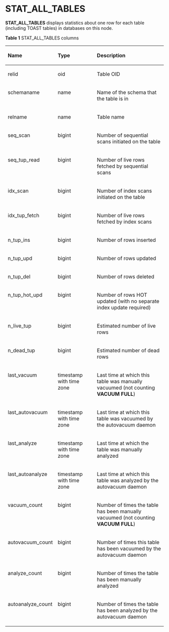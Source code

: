 # STAT\_ALL\_TABLES<a name="EN-US_TOPIC_0289900960"></a>

**STAT\_ALL\_TABLES**  displays statistics about one row for each table \(including TOAST tables\) in databases on this node.

**Table  1**  STAT\_ALL\_TABLES columns

<a name="en-us_topic_0283137517_en-us_topic_0237122588_table81151723114516"></a>
<table><thead align="left"><tr id="en-us_topic_0283137517_en-us_topic_0237122588_row16340142315451"><th class="cellrowborder" valign="top" width="20.150000000000002%" id="mcps1.2.4.1.1"><p id="en-us_topic_0283137517_en-us_topic_0237122588_p103408232451"><a name="en-us_topic_0283137517_en-us_topic_0237122588_p103408232451"></a><a name="en-us_topic_0283137517_en-us_topic_0237122588_p103408232451"></a>Name</p>
</th>
<th class="cellrowborder" valign="top" width="27.12%" id="mcps1.2.4.1.2"><p id="en-us_topic_0283137517_en-us_topic_0237122588_p4340623134519"><a name="en-us_topic_0283137517_en-us_topic_0237122588_p4340623134519"></a><a name="en-us_topic_0283137517_en-us_topic_0237122588_p4340623134519"></a>Type</p>
</th>
<th class="cellrowborder" valign="top" width="52.73%" id="mcps1.2.4.1.3"><p id="en-us_topic_0283137517_en-us_topic_0237122588_p16340823184519"><a name="en-us_topic_0283137517_en-us_topic_0237122588_p16340823184519"></a><a name="en-us_topic_0283137517_en-us_topic_0237122588_p16340823184519"></a>Description</p>
</th>
</tr>
</thead>
<tbody><tr id="en-us_topic_0283137517_en-us_topic_0237122588_row3341723164517"><td class="cellrowborder" valign="top" width="20.150000000000002%" headers="mcps1.2.4.1.1 "><p id="en-us_topic_0283137517_en-us_topic_0237122588_p1634117237452"><a name="en-us_topic_0283137517_en-us_topic_0237122588_p1634117237452"></a><a name="en-us_topic_0283137517_en-us_topic_0237122588_p1634117237452"></a>relid</p>
</td>
<td class="cellrowborder" valign="top" width="27.12%" headers="mcps1.2.4.1.2 "><p id="en-us_topic_0283137517_en-us_topic_0237122588_p3341172334511"><a name="en-us_topic_0283137517_en-us_topic_0237122588_p3341172334511"></a><a name="en-us_topic_0283137517_en-us_topic_0237122588_p3341172334511"></a>oid</p>
</td>
<td class="cellrowborder" valign="top" width="52.73%" headers="mcps1.2.4.1.3 "><p id="en-us_topic_0283137517_en-us_topic_0237122588_p134152314511"><a name="en-us_topic_0283137517_en-us_topic_0237122588_p134152314511"></a><a name="en-us_topic_0283137517_en-us_topic_0237122588_p134152314511"></a>Table OID</p>
</td>
</tr>
<tr id="en-us_topic_0283137517_en-us_topic_0237122588_row1334152313456"><td class="cellrowborder" valign="top" width="20.150000000000002%" headers="mcps1.2.4.1.1 "><p id="en-us_topic_0283137517_en-us_topic_0237122588_p10341323204517"><a name="en-us_topic_0283137517_en-us_topic_0237122588_p10341323204517"></a><a name="en-us_topic_0283137517_en-us_topic_0237122588_p10341323204517"></a>schemaname</p>
</td>
<td class="cellrowborder" valign="top" width="27.12%" headers="mcps1.2.4.1.2 "><p id="en-us_topic_0283137517_en-us_topic_0237122588_p1934112315453"><a name="en-us_topic_0283137517_en-us_topic_0237122588_p1934112315453"></a><a name="en-us_topic_0283137517_en-us_topic_0237122588_p1934112315453"></a>name</p>
</td>
<td class="cellrowborder" valign="top" width="52.73%" headers="mcps1.2.4.1.3 "><p id="en-us_topic_0283137517_en-us_topic_0237122588_p93411923194513"><a name="en-us_topic_0283137517_en-us_topic_0237122588_p93411923194513"></a><a name="en-us_topic_0283137517_en-us_topic_0237122588_p93411923194513"></a>Name of the schema that the table is in</p>
</td>
</tr>
<tr id="en-us_topic_0283137517_en-us_topic_0237122588_row634192334518"><td class="cellrowborder" valign="top" width="20.150000000000002%" headers="mcps1.2.4.1.1 "><p id="en-us_topic_0283137517_en-us_topic_0237122588_p834152311458"><a name="en-us_topic_0283137517_en-us_topic_0237122588_p834152311458"></a><a name="en-us_topic_0283137517_en-us_topic_0237122588_p834152311458"></a>relname</p>
</td>
<td class="cellrowborder" valign="top" width="27.12%" headers="mcps1.2.4.1.2 "><p id="en-us_topic_0283137517_en-us_topic_0237122588_p134215235455"><a name="en-us_topic_0283137517_en-us_topic_0237122588_p134215235455"></a><a name="en-us_topic_0283137517_en-us_topic_0237122588_p134215235455"></a>name</p>
</td>
<td class="cellrowborder" valign="top" width="52.73%" headers="mcps1.2.4.1.3 "><p id="en-us_topic_0283137517_en-us_topic_0237122588_p1342182311451"><a name="en-us_topic_0283137517_en-us_topic_0237122588_p1342182311451"></a><a name="en-us_topic_0283137517_en-us_topic_0237122588_p1342182311451"></a>Table name</p>
</td>
</tr>
<tr id="en-us_topic_0283137517_en-us_topic_0237122588_row0342223124519"><td class="cellrowborder" valign="top" width="20.150000000000002%" headers="mcps1.2.4.1.1 "><p id="en-us_topic_0283137517_en-us_topic_0237122588_p83421623184516"><a name="en-us_topic_0283137517_en-us_topic_0237122588_p83421623184516"></a><a name="en-us_topic_0283137517_en-us_topic_0237122588_p83421623184516"></a>seq_scan</p>
</td>
<td class="cellrowborder" valign="top" width="27.12%" headers="mcps1.2.4.1.2 "><p id="en-us_topic_0283137517_en-us_topic_0237122588_p73421123134513"><a name="en-us_topic_0283137517_en-us_topic_0237122588_p73421123134513"></a><a name="en-us_topic_0283137517_en-us_topic_0237122588_p73421123134513"></a>bigint</p>
</td>
<td class="cellrowborder" valign="top" width="52.73%" headers="mcps1.2.4.1.3 "><p id="en-us_topic_0283137517_en-us_topic_0237122588_p13342182394510"><a name="en-us_topic_0283137517_en-us_topic_0237122588_p13342182394510"></a><a name="en-us_topic_0283137517_en-us_topic_0237122588_p13342182394510"></a>Number of sequential scans initiated on the table</p>
</td>
</tr>
<tr id="en-us_topic_0283137517_en-us_topic_0237122588_row53421233458"><td class="cellrowborder" valign="top" width="20.150000000000002%" headers="mcps1.2.4.1.1 "><p id="en-us_topic_0283137517_en-us_topic_0237122588_p4342132314510"><a name="en-us_topic_0283137517_en-us_topic_0237122588_p4342132314510"></a><a name="en-us_topic_0283137517_en-us_topic_0237122588_p4342132314510"></a>seq_tup_read</p>
</td>
<td class="cellrowborder" valign="top" width="27.12%" headers="mcps1.2.4.1.2 "><p id="en-us_topic_0283137517_en-us_topic_0237122588_p43421323104518"><a name="en-us_topic_0283137517_en-us_topic_0237122588_p43421323104518"></a><a name="en-us_topic_0283137517_en-us_topic_0237122588_p43421323104518"></a>bigint</p>
</td>
<td class="cellrowborder" valign="top" width="52.73%" headers="mcps1.2.4.1.3 "><p id="en-us_topic_0283137517_en-us_topic_0237122588_p9342323104517"><a name="en-us_topic_0283137517_en-us_topic_0237122588_p9342323104517"></a><a name="en-us_topic_0283137517_en-us_topic_0237122588_p9342323104517"></a>Number of live rows fetched by sequential scans</p>
</td>
</tr>
<tr id="en-us_topic_0283137517_en-us_topic_0237122588_row153421823194515"><td class="cellrowborder" valign="top" width="20.150000000000002%" headers="mcps1.2.4.1.1 "><p id="en-us_topic_0283137517_en-us_topic_0237122588_p8343152312452"><a name="en-us_topic_0283137517_en-us_topic_0237122588_p8343152312452"></a><a name="en-us_topic_0283137517_en-us_topic_0237122588_p8343152312452"></a>idx_scan</p>
</td>
<td class="cellrowborder" valign="top" width="27.12%" headers="mcps1.2.4.1.2 "><p id="en-us_topic_0283137517_en-us_topic_0237122588_p83431523124520"><a name="en-us_topic_0283137517_en-us_topic_0237122588_p83431523124520"></a><a name="en-us_topic_0283137517_en-us_topic_0237122588_p83431523124520"></a>bigint</p>
</td>
<td class="cellrowborder" valign="top" width="52.73%" headers="mcps1.2.4.1.3 "><p id="en-us_topic_0283137517_en-us_topic_0237122588_p434318237453"><a name="en-us_topic_0283137517_en-us_topic_0237122588_p434318237453"></a><a name="en-us_topic_0283137517_en-us_topic_0237122588_p434318237453"></a>Number of index scans initiated on the table</p>
</td>
</tr>
<tr id="en-us_topic_0283137517_en-us_topic_0237122588_row7343132374513"><td class="cellrowborder" valign="top" width="20.150000000000002%" headers="mcps1.2.4.1.1 "><p id="en-us_topic_0283137517_en-us_topic_0237122588_p6343923124511"><a name="en-us_topic_0283137517_en-us_topic_0237122588_p6343923124511"></a><a name="en-us_topic_0283137517_en-us_topic_0237122588_p6343923124511"></a>idx_tup_fetch</p>
</td>
<td class="cellrowborder" valign="top" width="27.12%" headers="mcps1.2.4.1.2 "><p id="en-us_topic_0283137517_en-us_topic_0237122588_p83431723104515"><a name="en-us_topic_0283137517_en-us_topic_0237122588_p83431723104515"></a><a name="en-us_topic_0283137517_en-us_topic_0237122588_p83431723104515"></a>bigint</p>
</td>
<td class="cellrowborder" valign="top" width="52.73%" headers="mcps1.2.4.1.3 "><p id="en-us_topic_0283137517_en-us_topic_0237122588_p1634317232458"><a name="en-us_topic_0283137517_en-us_topic_0237122588_p1634317232458"></a><a name="en-us_topic_0283137517_en-us_topic_0237122588_p1634317232458"></a>Number of live rows fetched by index scans</p>
</td>
</tr>
<tr id="en-us_topic_0283137517_en-us_topic_0237122588_row4343192318455"><td class="cellrowborder" valign="top" width="20.150000000000002%" headers="mcps1.2.4.1.1 "><p id="en-us_topic_0283137517_en-us_topic_0237122588_p9343923134514"><a name="en-us_topic_0283137517_en-us_topic_0237122588_p9343923134514"></a><a name="en-us_topic_0283137517_en-us_topic_0237122588_p9343923134514"></a>n_tup_ins</p>
</td>
<td class="cellrowborder" valign="top" width="27.12%" headers="mcps1.2.4.1.2 "><p id="en-us_topic_0283137517_en-us_topic_0237122588_p1734332313457"><a name="en-us_topic_0283137517_en-us_topic_0237122588_p1734332313457"></a><a name="en-us_topic_0283137517_en-us_topic_0237122588_p1734332313457"></a>bigint</p>
</td>
<td class="cellrowborder" valign="top" width="52.73%" headers="mcps1.2.4.1.3 "><p id="en-us_topic_0283137517_en-us_topic_0237122588_p33431223174510"><a name="en-us_topic_0283137517_en-us_topic_0237122588_p33431223174510"></a><a name="en-us_topic_0283137517_en-us_topic_0237122588_p33431223174510"></a>Number of rows inserted</p>
</td>
</tr>
<tr id="en-us_topic_0283137517_en-us_topic_0237122588_row1334402320454"><td class="cellrowborder" valign="top" width="20.150000000000002%" headers="mcps1.2.4.1.1 "><p id="en-us_topic_0283137517_en-us_topic_0237122588_p123441923204512"><a name="en-us_topic_0283137517_en-us_topic_0237122588_p123441923204512"></a><a name="en-us_topic_0283137517_en-us_topic_0237122588_p123441923204512"></a>n_tup_upd</p>
</td>
<td class="cellrowborder" valign="top" width="27.12%" headers="mcps1.2.4.1.2 "><p id="en-us_topic_0283137517_en-us_topic_0237122588_p93448236457"><a name="en-us_topic_0283137517_en-us_topic_0237122588_p93448236457"></a><a name="en-us_topic_0283137517_en-us_topic_0237122588_p93448236457"></a>bigint</p>
</td>
<td class="cellrowborder" valign="top" width="52.73%" headers="mcps1.2.4.1.3 "><p id="en-us_topic_0283137517_en-us_topic_0237122588_p1434462315458"><a name="en-us_topic_0283137517_en-us_topic_0237122588_p1434462315458"></a><a name="en-us_topic_0283137517_en-us_topic_0237122588_p1434462315458"></a>Number of rows updated</p>
</td>
</tr>
<tr id="en-us_topic_0283137517_en-us_topic_0237122588_row3344132384510"><td class="cellrowborder" valign="top" width="20.150000000000002%" headers="mcps1.2.4.1.1 "><p id="en-us_topic_0283137517_en-us_topic_0237122588_p43441523184511"><a name="en-us_topic_0283137517_en-us_topic_0237122588_p43441523184511"></a><a name="en-us_topic_0283137517_en-us_topic_0237122588_p43441523184511"></a>n_tup_del</p>
</td>
<td class="cellrowborder" valign="top" width="27.12%" headers="mcps1.2.4.1.2 "><p id="en-us_topic_0283137517_en-us_topic_0237122588_p434442312458"><a name="en-us_topic_0283137517_en-us_topic_0237122588_p434442312458"></a><a name="en-us_topic_0283137517_en-us_topic_0237122588_p434442312458"></a>bigint</p>
</td>
<td class="cellrowborder" valign="top" width="52.73%" headers="mcps1.2.4.1.3 "><p id="en-us_topic_0283137517_en-us_topic_0237122588_p5344102374512"><a name="en-us_topic_0283137517_en-us_topic_0237122588_p5344102374512"></a><a name="en-us_topic_0283137517_en-us_topic_0237122588_p5344102374512"></a>Number of rows deleted</p>
</td>
</tr>
<tr id="en-us_topic_0283137517_en-us_topic_0237122588_row20344823134513"><td class="cellrowborder" valign="top" width="20.150000000000002%" headers="mcps1.2.4.1.1 "><p id="en-us_topic_0283137517_en-us_topic_0237122588_p16344132324514"><a name="en-us_topic_0283137517_en-us_topic_0237122588_p16344132324514"></a><a name="en-us_topic_0283137517_en-us_topic_0237122588_p16344132324514"></a>n_tup_hot_upd</p>
</td>
<td class="cellrowborder" valign="top" width="27.12%" headers="mcps1.2.4.1.2 "><p id="en-us_topic_0283137517_en-us_topic_0237122588_p18344182364518"><a name="en-us_topic_0283137517_en-us_topic_0237122588_p18344182364518"></a><a name="en-us_topic_0283137517_en-us_topic_0237122588_p18344182364518"></a>bigint</p>
</td>
<td class="cellrowborder" valign="top" width="52.73%" headers="mcps1.2.4.1.3 "><p id="en-us_topic_0283137517_en-us_topic_0237122588_p153454237458"><a name="en-us_topic_0283137517_en-us_topic_0237122588_p153454237458"></a><a name="en-us_topic_0283137517_en-us_topic_0237122588_p153454237458"></a>Number of rows HOT updated (with no separate index update required)</p>
</td>
</tr>
<tr id="en-us_topic_0283137517_en-us_topic_0237122588_row193451423194515"><td class="cellrowborder" valign="top" width="20.150000000000002%" headers="mcps1.2.4.1.1 "><p id="en-us_topic_0283137517_en-us_topic_0237122588_p7345102315451"><a name="en-us_topic_0283137517_en-us_topic_0237122588_p7345102315451"></a><a name="en-us_topic_0283137517_en-us_topic_0237122588_p7345102315451"></a>n_live_tup</p>
</td>
<td class="cellrowborder" valign="top" width="27.12%" headers="mcps1.2.4.1.2 "><p id="en-us_topic_0283137517_en-us_topic_0237122588_p834582316457"><a name="en-us_topic_0283137517_en-us_topic_0237122588_p834582316457"></a><a name="en-us_topic_0283137517_en-us_topic_0237122588_p834582316457"></a>bigint</p>
</td>
<td class="cellrowborder" valign="top" width="52.73%" headers="mcps1.2.4.1.3 "><p id="en-us_topic_0283137517_en-us_topic_0237122588_p0345152314516"><a name="en-us_topic_0283137517_en-us_topic_0237122588_p0345152314516"></a><a name="en-us_topic_0283137517_en-us_topic_0237122588_p0345152314516"></a>Estimated number of live rows</p>
</td>
</tr>
<tr id="en-us_topic_0283137517_en-us_topic_0237122588_row153453232451"><td class="cellrowborder" valign="top" width="20.150000000000002%" headers="mcps1.2.4.1.1 "><p id="en-us_topic_0283137517_en-us_topic_0237122588_p1334514232455"><a name="en-us_topic_0283137517_en-us_topic_0237122588_p1334514232455"></a><a name="en-us_topic_0283137517_en-us_topic_0237122588_p1334514232455"></a>n_dead_tup</p>
</td>
<td class="cellrowborder" valign="top" width="27.12%" headers="mcps1.2.4.1.2 "><p id="en-us_topic_0283137517_en-us_topic_0237122588_p03457238453"><a name="en-us_topic_0283137517_en-us_topic_0237122588_p03457238453"></a><a name="en-us_topic_0283137517_en-us_topic_0237122588_p03457238453"></a>bigint</p>
</td>
<td class="cellrowborder" valign="top" width="52.73%" headers="mcps1.2.4.1.3 "><p id="en-us_topic_0283137517_en-us_topic_0237122588_p63458236452"><a name="en-us_topic_0283137517_en-us_topic_0237122588_p63458236452"></a><a name="en-us_topic_0283137517_en-us_topic_0237122588_p63458236452"></a>Estimated number of dead rows</p>
</td>
</tr>
<tr id="en-us_topic_0283137517_en-us_topic_0237122588_row1234572344516"><td class="cellrowborder" valign="top" width="20.150000000000002%" headers="mcps1.2.4.1.1 "><p id="en-us_topic_0283137517_en-us_topic_0237122588_p1234517236454"><a name="en-us_topic_0283137517_en-us_topic_0237122588_p1234517236454"></a><a name="en-us_topic_0283137517_en-us_topic_0237122588_p1234517236454"></a>last_vacuum</p>
</td>
<td class="cellrowborder" valign="top" width="27.12%" headers="mcps1.2.4.1.2 "><p id="en-us_topic_0283137517_en-us_topic_0237122588_p18346823134517"><a name="en-us_topic_0283137517_en-us_topic_0237122588_p18346823134517"></a><a name="en-us_topic_0283137517_en-us_topic_0237122588_p18346823134517"></a>timestamp with time zone</p>
</td>
<td class="cellrowborder" valign="top" width="52.73%" headers="mcps1.2.4.1.3 "><p id="en-us_topic_0283137517_en-us_topic_0237122588_p9346623134514"><a name="en-us_topic_0283137517_en-us_topic_0237122588_p9346623134514"></a><a name="en-us_topic_0283137517_en-us_topic_0237122588_p9346623134514"></a>Last time at which this table was manually vacuumed (not counting <strong id="en-us_topic_0283137517_b14714024112719"><a name="en-us_topic_0283137517_b14714024112719"></a><a name="en-us_topic_0283137517_b14714024112719"></a>VACUUM FULL</strong>)</p>
</td>
</tr>
<tr id="en-us_topic_0283137517_en-us_topic_0237122588_row8346112314515"><td class="cellrowborder" valign="top" width="20.150000000000002%" headers="mcps1.2.4.1.1 "><p id="en-us_topic_0283137517_en-us_topic_0237122588_p3346112317459"><a name="en-us_topic_0283137517_en-us_topic_0237122588_p3346112317459"></a><a name="en-us_topic_0283137517_en-us_topic_0237122588_p3346112317459"></a>last_autovacuum</p>
</td>
<td class="cellrowborder" valign="top" width="27.12%" headers="mcps1.2.4.1.2 "><p id="en-us_topic_0283137517_en-us_topic_0237122588_p183461423124514"><a name="en-us_topic_0283137517_en-us_topic_0237122588_p183461423124514"></a><a name="en-us_topic_0283137517_en-us_topic_0237122588_p183461423124514"></a>timestamp with time zone</p>
</td>
<td class="cellrowborder" valign="top" width="52.73%" headers="mcps1.2.4.1.3 "><p id="en-us_topic_0283137517_en-us_topic_0237122588_p534672315453"><a name="en-us_topic_0283137517_en-us_topic_0237122588_p534672315453"></a><a name="en-us_topic_0283137517_en-us_topic_0237122588_p534672315453"></a>Last time at which this table was vacuumed by the autovacuum daemon</p>
</td>
</tr>
<tr id="en-us_topic_0283137517_en-us_topic_0237122588_row43464237455"><td class="cellrowborder" valign="top" width="20.150000000000002%" headers="mcps1.2.4.1.1 "><p id="en-us_topic_0283137517_en-us_topic_0237122588_p11346162394518"><a name="en-us_topic_0283137517_en-us_topic_0237122588_p11346162394518"></a><a name="en-us_topic_0283137517_en-us_topic_0237122588_p11346162394518"></a>last_analyze</p>
</td>
<td class="cellrowborder" valign="top" width="27.12%" headers="mcps1.2.4.1.2 "><p id="en-us_topic_0283137517_en-us_topic_0237122588_p734652316459"><a name="en-us_topic_0283137517_en-us_topic_0237122588_p734652316459"></a><a name="en-us_topic_0283137517_en-us_topic_0237122588_p734652316459"></a>timestamp with time zone</p>
</td>
<td class="cellrowborder" valign="top" width="52.73%" headers="mcps1.2.4.1.3 "><p id="en-us_topic_0283137517_en-us_topic_0237122588_p1034611239450"><a name="en-us_topic_0283137517_en-us_topic_0237122588_p1034611239450"></a><a name="en-us_topic_0283137517_en-us_topic_0237122588_p1034611239450"></a>Last time at which the table was manually analyzed</p>
</td>
</tr>
<tr id="en-us_topic_0283137517_en-us_topic_0237122588_row14346122310456"><td class="cellrowborder" valign="top" width="20.150000000000002%" headers="mcps1.2.4.1.1 "><p id="en-us_topic_0283137517_en-us_topic_0237122588_p23465232452"><a name="en-us_topic_0283137517_en-us_topic_0237122588_p23465232452"></a><a name="en-us_topic_0283137517_en-us_topic_0237122588_p23465232452"></a>last_autoanalyze</p>
</td>
<td class="cellrowborder" valign="top" width="27.12%" headers="mcps1.2.4.1.2 "><p id="en-us_topic_0283137517_en-us_topic_0237122588_p1534722319455"><a name="en-us_topic_0283137517_en-us_topic_0237122588_p1534722319455"></a><a name="en-us_topic_0283137517_en-us_topic_0237122588_p1534722319455"></a>timestamp with time zone</p>
</td>
<td class="cellrowborder" valign="top" width="52.73%" headers="mcps1.2.4.1.3 "><p id="en-us_topic_0283137517_en-us_topic_0237122588_p8347162317450"><a name="en-us_topic_0283137517_en-us_topic_0237122588_p8347162317450"></a><a name="en-us_topic_0283137517_en-us_topic_0237122588_p8347162317450"></a>Last time at which this table was analyzed by the autovacuum daemon</p>
</td>
</tr>
<tr id="en-us_topic_0283137517_en-us_topic_0237122588_row1134722311459"><td class="cellrowborder" valign="top" width="20.150000000000002%" headers="mcps1.2.4.1.1 "><p id="en-us_topic_0283137517_en-us_topic_0237122588_p1434732317454"><a name="en-us_topic_0283137517_en-us_topic_0237122588_p1434732317454"></a><a name="en-us_topic_0283137517_en-us_topic_0237122588_p1434732317454"></a>vacuum_count</p>
</td>
<td class="cellrowborder" valign="top" width="27.12%" headers="mcps1.2.4.1.2 "><p id="en-us_topic_0283137517_en-us_topic_0237122588_p73471723114513"><a name="en-us_topic_0283137517_en-us_topic_0237122588_p73471723114513"></a><a name="en-us_topic_0283137517_en-us_topic_0237122588_p73471723114513"></a>bigint</p>
</td>
<td class="cellrowborder" valign="top" width="52.73%" headers="mcps1.2.4.1.3 "><p id="en-us_topic_0283137517_en-us_topic_0237122588_p434762334514"><a name="en-us_topic_0283137517_en-us_topic_0237122588_p434762334514"></a><a name="en-us_topic_0283137517_en-us_topic_0237122588_p434762334514"></a>Number of times the table has been manually vacuumed (not counting <strong id="en-us_topic_0283137517_b325014285278"><a name="en-us_topic_0283137517_b325014285278"></a><a name="en-us_topic_0283137517_b325014285278"></a>VACUUM FULL</strong>)</p>
</td>
</tr>
<tr id="en-us_topic_0283137517_en-us_topic_0237122588_row93471723184520"><td class="cellrowborder" valign="top" width="20.150000000000002%" headers="mcps1.2.4.1.1 "><p id="en-us_topic_0283137517_en-us_topic_0237122588_p103471223154519"><a name="en-us_topic_0283137517_en-us_topic_0237122588_p103471223154519"></a><a name="en-us_topic_0283137517_en-us_topic_0237122588_p103471223154519"></a>autovacuum_count</p>
</td>
<td class="cellrowborder" valign="top" width="27.12%" headers="mcps1.2.4.1.2 "><p id="en-us_topic_0283137517_en-us_topic_0237122588_p034792315454"><a name="en-us_topic_0283137517_en-us_topic_0237122588_p034792315454"></a><a name="en-us_topic_0283137517_en-us_topic_0237122588_p034792315454"></a>bigint</p>
</td>
<td class="cellrowborder" valign="top" width="52.73%" headers="mcps1.2.4.1.3 "><p id="en-us_topic_0283137517_en-us_topic_0237122588_p5347202384519"><a name="en-us_topic_0283137517_en-us_topic_0237122588_p5347202384519"></a><a name="en-us_topic_0283137517_en-us_topic_0237122588_p5347202384519"></a>Number of times this table has been vacuumed by the autovacuum daemon</p>
</td>
</tr>
<tr id="en-us_topic_0283137517_en-us_topic_0237122588_row6347132316459"><td class="cellrowborder" valign="top" width="20.150000000000002%" headers="mcps1.2.4.1.1 "><p id="en-us_topic_0283137517_en-us_topic_0237122588_p1234812235451"><a name="en-us_topic_0283137517_en-us_topic_0237122588_p1234812235451"></a><a name="en-us_topic_0283137517_en-us_topic_0237122588_p1234812235451"></a>analyze_count</p>
</td>
<td class="cellrowborder" valign="top" width="27.12%" headers="mcps1.2.4.1.2 "><p id="en-us_topic_0283137517_en-us_topic_0237122588_p18348523104517"><a name="en-us_topic_0283137517_en-us_topic_0237122588_p18348523104517"></a><a name="en-us_topic_0283137517_en-us_topic_0237122588_p18348523104517"></a>bigint</p>
</td>
<td class="cellrowborder" valign="top" width="52.73%" headers="mcps1.2.4.1.3 "><p id="en-us_topic_0283137517_en-us_topic_0237122588_p19348182314515"><a name="en-us_topic_0283137517_en-us_topic_0237122588_p19348182314515"></a><a name="en-us_topic_0283137517_en-us_topic_0237122588_p19348182314515"></a>Number of times the table has been manually analyzed</p>
</td>
</tr>
<tr id="en-us_topic_0283137517_en-us_topic_0237122588_row15348923144520"><td class="cellrowborder" valign="top" width="20.150000000000002%" headers="mcps1.2.4.1.1 "><p id="en-us_topic_0283137517_en-us_topic_0237122588_p73481823104511"><a name="en-us_topic_0283137517_en-us_topic_0237122588_p73481823104511"></a><a name="en-us_topic_0283137517_en-us_topic_0237122588_p73481823104511"></a>autoanalyze_count</p>
</td>
<td class="cellrowborder" valign="top" width="27.12%" headers="mcps1.2.4.1.2 "><p id="en-us_topic_0283137517_en-us_topic_0237122588_p1034892320451"><a name="en-us_topic_0283137517_en-us_topic_0237122588_p1034892320451"></a><a name="en-us_topic_0283137517_en-us_topic_0237122588_p1034892320451"></a>bigint</p>
</td>
<td class="cellrowborder" valign="top" width="52.73%" headers="mcps1.2.4.1.3 "><p id="en-us_topic_0283137517_en-us_topic_0237122588_p1334882317453"><a name="en-us_topic_0283137517_en-us_topic_0237122588_p1334882317453"></a><a name="en-us_topic_0283137517_en-us_topic_0237122588_p1334882317453"></a>Number of times the table has been analyzed by the autovacuum daemon</p>
</td>
</tr>
</tbody>
</table>

